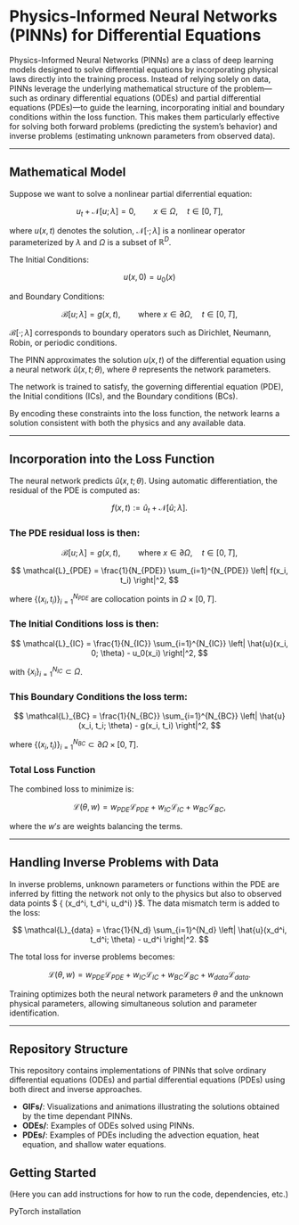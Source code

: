# Physics-Informed Neural Networks (PINNs) for Differential Equations

Physics-Informed Neural Networks (PINNs) are a class of deep learning models designed to solve differential equations by incorporating physical laws directly into the training process. Instead of relying solely on data, PINNs leverage the underlying mathematical structure of the problem—such as ordinary differential equations (ODEs) and partial differential equations (PDEs)—to guide the learning, incorporating initial and boundary conditions within the loss function. This makes them particularly effective for solving both forward problems (predicting the system’s behavior) and inverse problems (estimating unknown parameters from observed data).

---

## Mathematical Model

Suppose we want to solve a nonlinear partial diferrential equation:

$$
u_{t} + \mathcal{N}[u; \lambda] = 0, \qquad x \in \Omega, \quad t \in [0, T],
$$

where $u(x,t)$ denotes the solution, $\mathcal{N}[·; \lambda]$ is a nonlinear operator parameterized by $\lambda$ and $\Omega$ is a subset of $\mathbb{R}^D$.

The Initial Conditions:

$$
u(x, 0) = u_0(x)
$$

and Boundary Conditions:

$$
\mathcal{B}[u; \lambda] = g(x, t), \qquad \text{where } x \in \partial \Omega, \quad t \in [0, T],
$$

$\mathcal{B}[·;\lambda]$ corresponds to boundary operators such as Dirichlet, Neumann, Robin, or periodic conditions.

The PINN approximates the solution $u(x,t)$ of the differential equation using a neural network $\hat{u}(x, t; \theta)$, where $\theta$ represents the network parameters. 

The network is trained to satisfy, the governing differential equation (PDE), the Initial conditions (ICs), and the Boundary conditions (BCs).

By encoding these constraints into the loss function, the network learns a solution consistent with both the physics and any available data.

---

## Incorporation into the Loss Function

The neural network predicts $\hat{u}(x, t; \theta)$. Using automatic differentiation, the residual of the PDE is computed as:

$$
f(x, t) := \hat{u}_t + \mathcal{N}[\hat{u}; \lambda].
$$

### The PDE residual loss is then:

$$
\mathcal{B}[u; \lambda] = g(x, t), \qquad \text{where } x \in \partial \Omega, \quad t \in [0, T],
$$

$$
\mathcal{L}_{PDE} = \frac{1}{N_{PDE}} \sum_{i=1}^{N_{PDE}} \left| f(x_i, t_i) \right|^2,
$$

where $\{ (x_i, t_i) \}_{i=1}^{N_{PDE}}$ are collocation points in $\Omega \times [0, T]$.

### The Initial Conditions loss is then:

$$
\mathcal{L}_{IC} = \frac{1}{N_{IC}} \sum_{i=1}^{N_{IC}} \left| \hat{u}(x_i, 0; \theta) - u_0(x_i) \right|^2,
$$

with $\{x_i\}_{i=1}^{N_{IC}} \subset \Omega$. 

### This Boundary Conditions the loss term:

$$
\mathcal{L}_{BC} = \frac{1}{N_{BC}} \sum_{i=1}^{N_{BC}} \left| \hat{u}(x_i, t_i; \theta) - g(x_i, t_i) \right|^2,
$$

where $\{ (x_i, t_i) \}_{i=1}^{N_{BC}} \subset \partial \Omega \times [0, T]$.

### Total Loss Function

The combined loss to minimize is:

$$
\mathcal{L}(\theta, w) = w_{PDE} \mathcal{L}_{PDE} + w_{IC} \mathcal{L}_{IC} + w_{BC} \mathcal{L}_{BC},
$$

where the $w's$ are weights balancing the terms.

---

## Handling Inverse Problems with Data

In inverse problems, unknown parameters or functions within the PDE are inferred by fitting the network not only to the physics but also to observed data points $ \{ (x_d^i, t_d^i, u_d^i) \}$. The data mismatch term is added to the loss:

$$
\mathcal{L}_{data} = \frac{1}{N_d} \sum_{i=1}^{N_d} \left| \hat{u}(x_d^i, t_d^i; \theta) - u_d^i \right|^2.
$$

The total loss for inverse problems becomes:

$$
\mathcal{L}(\theta, w) = w_{PDE} \mathcal{L}_{PDE} + w_{IC} \mathcal{L}_{IC} + w_{BC} \mathcal{L}_{BC} + w_{data} \mathcal{L}_{data}.
$$

Training optimizes both the neural network parameters $\theta$ and the unknown physical parameters, allowing simultaneous solution and parameter identification.

---

## Repository Structure

This repository contains implementations of PINNs that solve ordinary differential equations (ODEs) and partial differential equations (PDEs) using both direct and inverse approaches.

- **GIFs/**: Visualizations and animations illustrating the solutions obtained by the time dependant PINNs.
- **ODEs/**: Examples of ODEs solved using PINNs.
- **PDEs/**: Examples of PDEs including the advection equation, heat equation, and shallow water equations.

## Getting Started

(Here you can add instructions for how to run the code, dependencies, etc.)

PyTorch installation
